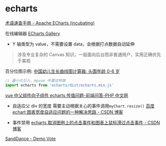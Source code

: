 # echarts

[术语速查手册 - Apache ECharts (incubating)](https://www.echartsjs.com/zh/cheat-sheet.html)

在线编辑器 [ECharts Gallery](http://gallery.echartsjs.com/editor.html)

- Y 轴类型为 value，不需要设置 data，会根据打点数据自动延伸

> 涉及专业复杂的 Canvas 知识，一般面向后台而非普通用户，实用正确优先于美观

百分位图示例: [中国幼儿生长曲线图计算器: 头围年龄 0-6 岁](https://www.infantchart.com/zh-Hans/chinese0to6headforage.php)

```js
// 最小化引入，mpvue 中要这样做
import echarts from 'echarts/dist/echarts.min.js'
```

[vue 中父组件向子组件 echarts 传值问题-前端问答-PHP 中文网](http://www.php.cn/website-design-ask-402895.html)

- 自适应父 div 的宽度
  需要主动根据关心的事件调用`myChart.resize()`
  [百度 echart 图表宽度自适应问题的一种解决思路 - CSDN 博客](https://blog.csdn.net/weixin_36185028/article/details/72833190)

- 事件禁用
  [echarts 取消图例上的点击事件和图表上鼠标滑过点击事件 - CSDN 博客](https://blog.csdn.net/Amy126/article/details/73484739)

[SandDance - Demo Vote](https://sanddance.js.org/app/)
